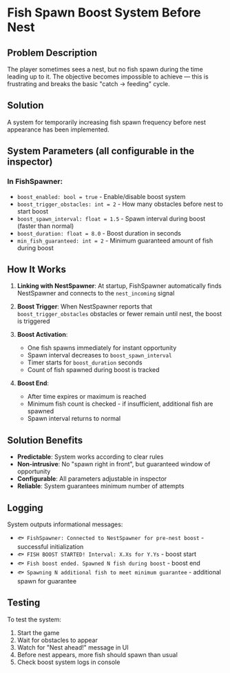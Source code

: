﻿# Fish Spawn Boost System Before Nest

## Problem Description
The player sometimes sees a nest, but no fish spawn during the time leading up to it. The objective becomes impossible to achieve — this is frustrating and breaks the basic "catch → feeding" cycle.

## Solution
A system for temporarily increasing fish spawn frequency before nest appearance has been implemented.

## System Parameters (all configurable in the inspector)

### In FishSpawner:
- `boost_enabled: bool = true` - Enable/disable boost system
- `boost_trigger_obstacles: int = 2` - How many obstacles before nest to start boost
- `boost_spawn_interval: float = 1.5` - Spawn interval during boost (faster than normal)
- `boost_duration: float = 8.0` - Boost duration in seconds
- `min_fish_guaranteed: int = 2` - Minimum guaranteed amount of fish during boost

## How It Works

1. **Linking with NestSpawner**: At startup, FishSpawner automatically finds NestSpawner and connects to the `nest_incoming` signal

2. **Boost Trigger**: When NestSpawner reports that `boost_trigger_obstacles` obstacles or fewer remain until nest, the boost is triggered

3. **Boost Activation**:
   - One fish spawns immediately for instant opportunity
   - Spawn interval decreases to `boost_spawn_interval`
   - Timer starts for `boost_duration` seconds
   - Count of fish spawned during boost is tracked

4. **Boost End**:
   - After time expires or maximum is reached
   - Minimum fish count is checked - if insufficient, additional fish are spawned
   - Spawn interval returns to normal

## Solution Benefits

- **Predictable**: System works according to clear rules
- **Non-intrusive**: No "spawn right in front", but guaranteed window of opportunity
- **Configurable**: All parameters adjustable in inspector
- **Reliable**: System guarantees minimum number of attempts

## Logging

System outputs informational messages:
- `🐟 FishSpawner: Connected to NestSpawner for pre-nest boost` - successful initialization
- `🐟 FISH BOOST STARTED! Interval: X.Xs for Y.Ys` - boost start
- `🐟 Fish boost ended. Spawned N fish during boost` - boost end
- `🐟 Spawning N additional fish to meet minimum guarantee` - additional spawn for guarantee

## Testing

To test the system:
1. Start the game
2. Wait for obstacles to appear
3. Watch for "Nest ahead!" message in UI
4. Before nest appears, more fish should spawn than usual
5. Check boost system logs in console